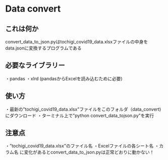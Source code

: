 # Data convert

## これは何か

convert_data_to_json.pyはtochigi_covid19_data.xlsxファイルの中身をdata.jsonに変換するプログラムである

## 必要なライブラリー

・pandas
・xlrd (pandasからExcelを読み込むために必要) 
  
## 使い方

・最新の"tochigi_covid19_data.xlsx"ファイルをこのフォルダ（data_convert)にダウンロード
・ターミナル上で"python convert_data_tojson.py"を実行

## 注意点

・”tochigi_covid19_data.xlsx"のファイル名
・Excelファイルの各シート名
・カラム名
に変化があるとconvert_data_to_json.pyは正常どおりに動かない！



